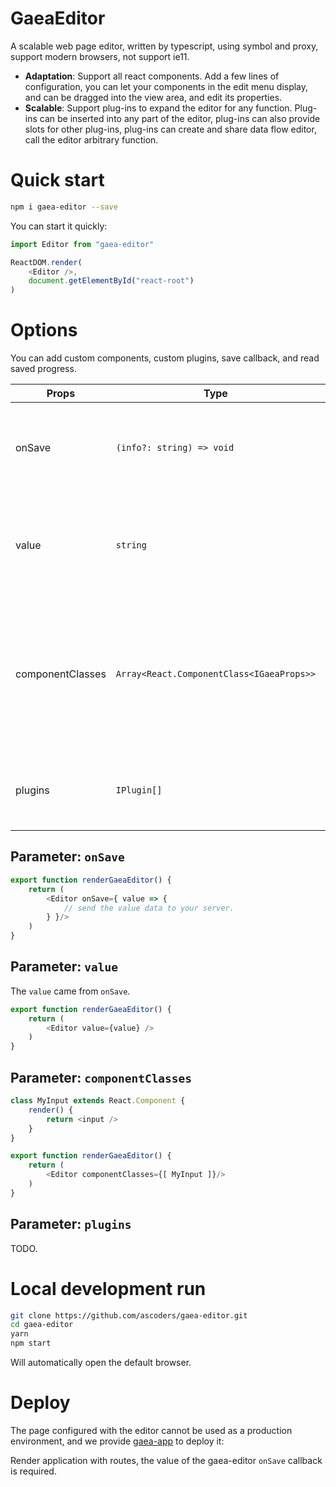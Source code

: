 # GaeaEditor

A scalable web page editor, written by typescript, using symbol and proxy, support modern browsers, not support ie11.

- **Adaptation**: Support all react components. Add a few lines of configuration, you can let your components in the edit menu display, and can be dragged into the view area, and edit its properties.
- **Scalable**: Support plug-ins to expand the editor for any function. Plug-ins can be inserted into any part of the editor, plug-ins can also provide slots for other plug-ins, plug-ins can create and share data flow editor, call the editor arbitrary function.

# Quick start

```bash
npm i gaea-editor --save
```

You can start it quickly:

```typescript
import Editor from "gaea-editor"

ReactDOM.render(
    <Editor />,
    document.getElementById("react-root")
)
```

# Options

You can add custom components, custom plugins, save callback, and read saved progress.

| Props | Type | Description |
| -------- | -------- | -------- |
| onSave | `(info?: string) => void` | When you click the Save button, feed back to you to save the information |
| value | `string` | Editor initial value, you can pass the value of the onSave callback and resume the draft |
| componentClasses | `Array<React.ComponentClass<IGaeaProps>>` | React classes. Any react component is supported, but you need some configuration information to tell the editor how to edit it. TODO |
| plugins | `IPlugin[]` | Advanced usage for custom editor functionality. TODO |

## Parameter: `onSave`

```typescript
export function renderGaeaEditor() {
    return (
        <Editor onSave={ value => {
            // send the value data to your server.
        } }/>
    )
}
```

## Parameter: `value`

The `value` came from `onSave`.

```typescript
export function renderGaeaEditor() {
    return (
        <Editor value={value} />
    )
}
```

## Parameter: `componentClasses`

```typescript
class MyInput extends React.Component {
    render() {
        return <input />
    }
}

export function renderGaeaEditor() {
    return (
        <Editor componentClasses={[ MyInput ]}/>
    )
}
```

## Parameter: `plugins`

TODO.

# Local development run

```bash
git clone https://github.com/ascoders/gaea-editor.git
cd gaea-editor
yarn
npm start
```

Will automatically open the default browser.

# Deploy

The page configured with the editor cannot be used as a production environment, and we provide [gaea-app](https://github.com/ascoders/gaea-app) to deploy it:

Render application with routes, the value of the gaea-editor `onSave` callback is required.
